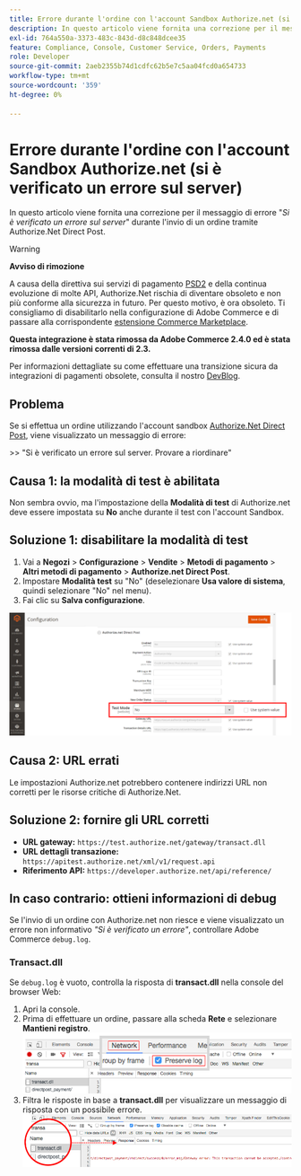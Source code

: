 ```yaml
---
title: Errore durante l'ordine con l'account Sandbox Authorize.net (si è verificato un errore sul server)
description: In questo articolo viene fornita una correzione per il messaggio di errore "*Un errore si è verificato sul server*" durante l'ordine tramite Authorize.Net Direct Post.
exl-id: 764a550a-3373-483c-843d-d8c848dcee35
feature: Compliance, Console, Customer Service, Orders, Payments
role: Developer
source-git-commit: 2aeb2355b74d1cdfc62b5e7c5aa04fcd0a654733
workflow-type: tm+mt
source-wordcount: '359'
ht-degree: 0%

---
```


# Errore durante l&#39;ordine con l&#39;account Sandbox Authorize.net (si è verificato un errore sul server)

In questo articolo viene fornita una correzione per il messaggio di errore &quot;*Si è verificato un errore sul server*&quot; durante l&#39;invio di un ordine tramite Authorize.Net Direct Post.

>[!WARNING]
>
>**Avviso di rimozione**
>
>A causa della direttiva sui servizi di pagamento [PSD2](https://experienceleague.adobe.com/en/docs/commerce-admin/start/compliance/payments/compliance-payment-services-directive) e della continua evoluzione di molte API, Authorize.Net rischia di diventare obsoleto e non più conforme alla sicurezza in futuro. Per questo motivo, è ora obsoleto. Ti consigliamo di disabilitarlo nella configurazione di Adobe Commerce e di passare alla corrispondente [estensione Commerce Marketplace](https://marketplace.magento.com/extensions.html).
>
>**Questa integrazione è stata rimossa da Adobe Commerce 2.4.0 ed è stata rimossa dalle versioni correnti di 2.3.**
>
>Per informazioni dettagliate su come effettuare una transizione sicura da integrazioni di pagamenti obsolete, consulta il nostro [DevBlog](https://community.magento.com/t5/Magento-DevBlog/Deprecation-of-Magento-core-payment-integrations/ba-p/426445).

## Problema

Se si effettua un ordine utilizzando l&#39;account sandbox [Authorize.Net Direct Post](https://experienceleague.adobe.com/en/docs/commerce-knowledge-base/kb/troubleshooting/payments/error-placing-order-with-authorize-net-sandbox-account-an-error-occurred-on-the-server), viene visualizzato un messaggio di errore:

&#x200B;>>
&quot;Si è verificato un errore sul server. Provare a riordinare&quot;

## Causa 1: la modalità di test è abilitata

Non sembra ovvio, ma l&#39;impostazione della **Modalità di test** di Authorize.net deve essere impostata su **No** anche durante il test con l&#39;account Sandbox.

## Soluzione 1: disabilitare la modalità di test

1. Vai a **Negozi** > **Configurazione** > **Vendite** > **Metodi di pagamento** > **Altri metodi di pagamento** > **Authorize.net Direct Post**.
1. Impostare **Modalità test** su &quot;No&quot; (deselezionare **Usa valore di sistema**, quindi selezionare &quot;No&quot; nel menu).
1. Fai clic su **Salva configurazione**.

![authorize-net_test-mode_setting.png](/help/troubleshooting/miscellaneous/assets/authorize-net_test-mode_setting.png)

## Causa 2: URL errati

Le impostazioni Authorize.net potrebbero contenere indirizzi URL non corretti per le risorse critiche di Authorize.Net.

## Soluzione 2: fornire gli URL corretti

* **URL gateway:**   `https://test.authorize.net/gateway/transact.dll`
* **URL dettagli transazione:**   `https://apitest.authorize.net/xml/v1/request.api`
* **Riferimento API:**   `https://developer.authorize.net/api/reference/`

## In caso contrario: ottieni informazioni di debug

Se l&#39;invio di un ordine con Authorize.net non riesce e viene visualizzato un errore non informativo *&quot;Si è verificato un errore&quot;*, controllare Adobe Commerce `debug.log`.

### Transact.dll

Se `debug.log` è vuoto, controlla la risposta di **transact.dll** nella console del browser Web:

1. Apri la console.
1. Prima di effettuare un ordine, passare alla scheda **Rete** e selezionare **Mantieni registro**.    ![web-console_network_preserve-log.png](assets/web-console_network_preserve-log.png)
1. Filtra le risposte in base a **transact.dll** per visualizzare un messaggio di risposta con un possibile errore.    ![transact-dll_web-console_response.png](assets/transact-dll_web-console_response.png)
